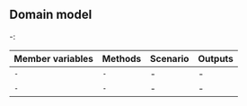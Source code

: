 ## Domain model

-:

| Member variables | Methods | Scenario | Outputs |
|------------------|---------|----------|---------|
| `-`              | `-`     | -        | -       |
| `-`              | `-`     | -        | -       |
